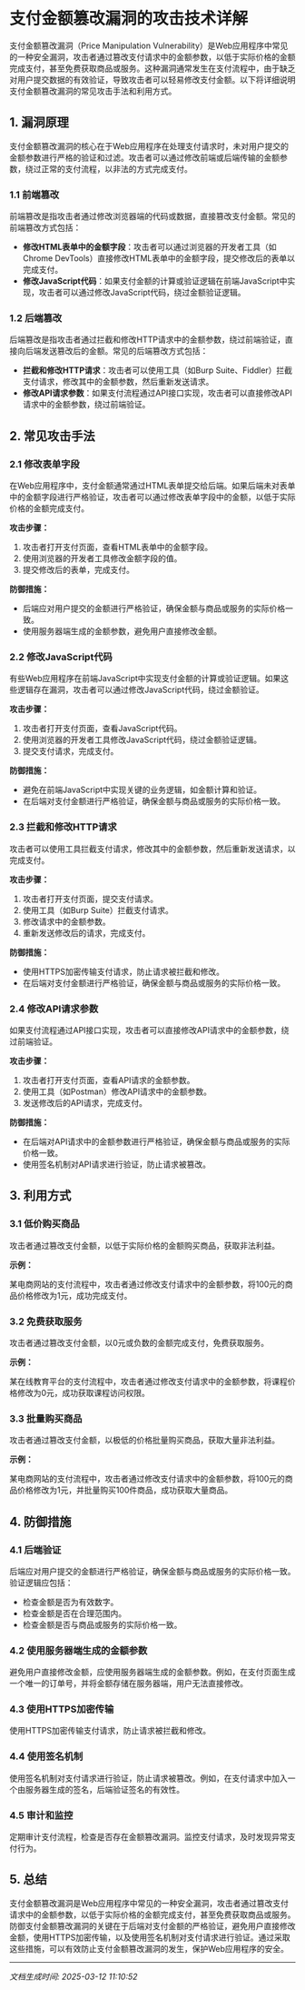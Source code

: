 # 支付金额篡改漏洞的攻击技术详解

支付金额篡改漏洞（Price Manipulation Vulnerability）是Web应用程序中常见的一种安全漏洞，攻击者通过篡改支付请求中的金额参数，以低于实际价格的金额完成支付，甚至免费获取商品或服务。这种漏洞通常发生在支付流程中，由于缺乏对用户提交数据的有效验证，导致攻击者可以轻易修改支付金额。以下将详细说明支付金额篡改漏洞的常见攻击手法和利用方式。

## 1. 漏洞原理

支付金额篡改漏洞的核心在于Web应用程序在处理支付请求时，未对用户提交的金额参数进行严格的验证和过滤。攻击者可以通过修改前端或后端传输的金额参数，绕过正常的支付流程，以非法的方式完成支付。

### 1.1 前端篡改

前端篡改是指攻击者通过修改浏览器端的代码或数据，直接篡改支付金额。常见的前端篡改方式包括：

- **修改HTML表单中的金额字段**：攻击者可以通过浏览器的开发者工具（如Chrome DevTools）直接修改HTML表单中的金额字段，提交修改后的表单以完成支付。
- **修改JavaScript代码**：如果支付金额的计算或验证逻辑在前端JavaScript中实现，攻击者可以通过修改JavaScript代码，绕过金额验证逻辑。

### 1.2 后端篡改

后端篡改是指攻击者通过拦截和修改HTTP请求中的金额参数，绕过前端验证，直接向后端发送篡改后的金额。常见的后端篡改方式包括：

- **拦截和修改HTTP请求**：攻击者可以使用工具（如Burp Suite、Fiddler）拦截支付请求，修改其中的金额参数，然后重新发送请求。
- **修改API请求参数**：如果支付流程通过API接口实现，攻击者可以直接修改API请求中的金额参数，绕过前端验证。

## 2. 常见攻击手法

### 2.1 修改表单字段

在Web应用程序中，支付金额通常通过HTML表单提交给后端。如果后端未对表单中的金额字段进行严格验证，攻击者可以通过修改表单字段中的金额，以低于实际价格的金额完成支付。

**攻击步骤：**

1. 攻击者打开支付页面，查看HTML表单中的金额字段。
2. 使用浏览器的开发者工具修改金额字段的值。
3. 提交修改后的表单，完成支付。

**防御措施：**

- 后端应对用户提交的金额进行严格验证，确保金额与商品或服务的实际价格一致。
- 使用服务器端生成的金额参数，避免用户直接修改金额。

### 2.2 修改JavaScript代码

有些Web应用程序在前端JavaScript中实现支付金额的计算或验证逻辑。如果这些逻辑存在漏洞，攻击者可以通过修改JavaScript代码，绕过金额验证。

**攻击步骤：**

1. 攻击者打开支付页面，查看JavaScript代码。
2. 使用浏览器的开发者工具修改JavaScript代码，绕过金额验证逻辑。
3. 提交支付请求，完成支付。

**防御措施：**

- 避免在前端JavaScript中实现关键的业务逻辑，如金额计算和验证。
- 在后端对支付金额进行严格验证，确保金额与商品或服务的实际价格一致。

### 2.3 拦截和修改HTTP请求

攻击者可以使用工具拦截支付请求，修改其中的金额参数，然后重新发送请求，以完成支付。

**攻击步骤：**

1. 攻击者打开支付页面，提交支付请求。
2. 使用工具（如Burp Suite）拦截支付请求。
3. 修改请求中的金额参数。
4. 重新发送修改后的请求，完成支付。

**防御措施：**

- 使用HTTPS加密传输支付请求，防止请求被拦截和修改。
- 在后端对支付金额进行严格验证，确保金额与商品或服务的实际价格一致。

### 2.4 修改API请求参数

如果支付流程通过API接口实现，攻击者可以直接修改API请求中的金额参数，绕过前端验证。

**攻击步骤：**

1. 攻击者打开支付页面，查看API请求的金额参数。
2. 使用工具（如Postman）修改API请求中的金额参数。
3. 发送修改后的API请求，完成支付。

**防御措施：**

- 在后端对API请求中的金额参数进行严格验证，确保金额与商品或服务的实际价格一致。
- 使用签名机制对API请求进行验证，防止请求被篡改。

## 3. 利用方式

### 3.1 低价购买商品

攻击者通过篡改支付金额，以低于实际价格的金额购买商品，获取非法利益。

**示例：**

某电商网站的支付流程中，攻击者通过修改支付请求中的金额参数，将100元的商品价格修改为1元，成功完成支付。

### 3.2 免费获取服务

攻击者通过篡改支付金额，以0元或负数的金额完成支付，免费获取服务。

**示例：**

某在线教育平台的支付流程中，攻击者通过修改支付请求中的金额参数，将课程价格修改为0元，成功获取课程访问权限。

### 3.3 批量购买商品

攻击者通过篡改支付金额，以极低的价格批量购买商品，获取大量非法利益。

**示例：**

某电商网站的支付流程中，攻击者通过修改支付请求中的金额参数，将100元的商品价格修改为1元，并批量购买100件商品，成功获取大量商品。

## 4. 防御措施

### 4.1 后端验证

后端应对用户提交的金额进行严格验证，确保金额与商品或服务的实际价格一致。验证逻辑应包括：

- 检查金额是否为有效数字。
- 检查金额是否在合理范围内。
- 检查金额是否与商品或服务的实际价格一致。

### 4.2 使用服务器端生成的金额参数

避免用户直接修改金额，应使用服务器端生成的金额参数。例如，在支付页面生成一个唯一的订单号，并将金额存储在服务器端，用户无法直接修改。

### 4.3 使用HTTPS加密传输

使用HTTPS加密传输支付请求，防止请求被拦截和修改。

### 4.4 使用签名机制

使用签名机制对支付请求进行验证，防止请求被篡改。例如，在支付请求中加入一个由服务器生成的签名，后端验证签名的有效性。

### 4.5 审计和监控

定期审计支付流程，检查是否存在金额篡改漏洞。监控支付请求，及时发现异常支付行为。

## 5. 总结

支付金额篡改漏洞是Web应用程序中常见的一种安全漏洞，攻击者通过篡改支付请求中的金额参数，以低于实际价格的金额完成支付，甚至免费获取商品或服务。防御支付金额篡改漏洞的关键在于后端对支付金额的严格验证，避免用户直接修改金额，使用HTTPS加密传输，以及使用签名机制对支付请求进行验证。通过采取这些措施，可以有效防止支付金额篡改漏洞的发生，保护Web应用程序的安全。

---

*文档生成时间: 2025-03-12 11:10:52*




















